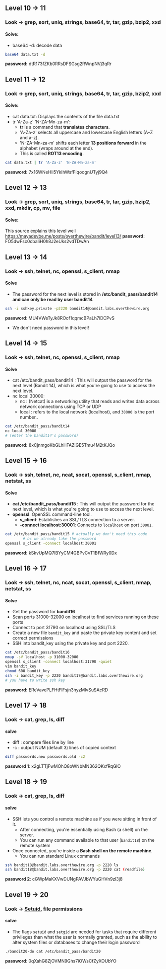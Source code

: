 ## Level 10 -> 11
### Look -> grep, sort, uniq, strings, base64, tr, tar, gzip, bzip2, xxd
#### Solve:
- base64 -d: decode data
```bash
base64 data.txt -d
```
**password:** dtR173fZKb0RRsDFSGsg2RWnpNVj3qRr

## Level 11 -> 12
### Look -> grep, sort, uniq, strings, base64, tr, tar, gzip, bzip2, xxd

#### Solve:
- cat data.txt: Displays the contents of the file data.txt
- tr 'A-Za-z' 'N-ZA-Mn-za-m': 
	- **tr** is a command that **translates characters**.    
	- 'A-Za-z' selects all uppercase and lowercase English letters (A–Z and a–z).
	- 'N-ZA-Mn-za-m' shifts each letter **13 positions forward** in the alphabet (wraps around at the end).
	- This is called **ROT13 encoding**.
```bash
cat data.txt | tr 'A-Za-z' 'N-ZA-Mn-za-m'
```
**password:** 7x16WNeHIi5YkIhWsfFIqoognUTyj9Q4

## Level 12 -> 13
### Look -> grep, sort, uniq, strings, base64, tr, tar, gzip, bzip2, xxd, mkdir, cp, mv, file

#### Solve:
This source explains this level well
https://mayadevbe.me/posts/overthewire/bandit/level13/
**password:** FO5dwFsc0cbaIiH0h8J2eUks2vdTDwAn

## Level 13 -> 14	
### Look -> ssh, telnet, nc, openssl, s_client, nmap
#### Solve
- The password for the next level is stored in **/etc/bandit_pass/bandit14 and can only be read by user bandit14**
```bash
ssh -i sshkey.private -p2220 bandit14@bandit.labs.overthewire.org
```
**password**: MU4VWeTyJk8ROof1qqmcBPaLh7lDCPvS 
- We don't need password in this level!

## Level 14 -> 15
### Look -> ssh, telnet, nc, openssl, s_client, nmap
#### Solve
- cat /etc/bandit_pass/bandit14 : This will output the password for the next level (Bandit 14), which is what you're going to use to access the next level.
- nc local 30000: 
	- nc : (Netcat) is a networking utility that reads and writes data across network connections using TCP or UDP
	- local : refers to the local network (localhost), and `30000` is the port number..
```bash
cat /etc/bandit_pass/bandit14
nc local 30000
# (enter the bandit14's password)
```
**password:** 8xCjnmgoKbGLhHFAZlGE5Tmu4M2tKJQo

## Level 15 -> 16
### Look -> ssh, telnet, nc, ncat, socat, openssl, s_client, nmap, netstat, ss
#### Solve 
- **cat /etc/bandit_pass/bandit15** : This will output the password for the next level, which is what you're going to use to access the next level.
- **openssl**: OpenSSL command-line tool.
	- **s_client**: Establishes an SSL/TLS connection to a server.
	- **-connect localhost:30001**: Connects to `localhost` on port `30001`.
```bash
cat /etc/bandit_pass/bandit15 # actually we don't need this code 
		# bc we already take the password
openssl s_client -connect localhost:30001
```
**password:** kSkvUpMQ7lBYyCM4GBPvCvT1BfWRy0Dx

## Level 16 -> 17
### Look -> ssh, telnet, nc, ncat, socat, openssl, s_client, nmap, netstat, ss
#### Solve
-  Get the password for **bandit16**
- Scan ports 31000-32000 on localhost to find services running on these ports
- Connect to port 31790 on localhost using SSL/TLS
- Create a new file `bandit_key` and paste the private key content and set correct permissions
- SSH into bandit_key using the private key and port 2220.
```bash
cat /etc/bandit_pass/bandit16
nmap -sV localhost -p 31000-32000
openssl s_client -connect localhost:31790 -quiet
vim bandit_key
chmod 600 bandit_key
ssh -i bandit_key -p 2220 bandit17@bandit.labs.overthewire.org
# you have to write ssh key
```
**password:** EReVavePLFHtFlFsjn3hyzMlvSuSAcRD

## Level 17 -> 18
### Look -> cat, grep, ls, diff
#### solve
- diff : compare files line by line
- -c : output NUM (default 3) lines of copied context
```bash
diff passwords.new passwords.old -c2
```
**password 1**: x2gLTTjFwMOhQ8oWNbMN362QKxfRqGlO

## Level 18 -> 19
### Look -> cat, grep, ls, diff
#### solve
- SSH lets you control a remote machine as if you were sitting in front of it.
	- After connecting, you're essentially using Bash (a shell) on the server.
	- You can run any command available to that user (`bandit18`) on the remote system
- Once connected, you're inside a **Bash shell on the remote machine**.
	- You can run standard Linux commands
```bash
ssh bandit18@bandit.labs.overthewire.org -p 2220 ls
ssh bandit18@bandit.labs.overthewire.org -p 2220 cat (readfile)
```
**password 2**: cGWpMaKXVwDUNgPAVJbWYuGHVn9zl3j8


## Level 19 -> 20
### Look -> [Setuid](https://en.wikipedia.org/wiki/Setuid), file permissions
#### solve
- The flags `setuid` and `setgid` are needed for tasks that require different privileges than what the user is normally granted, such as the ability to alter system files or databases to change their login password
```bash
./bandit20-do cat /etc/bandit_pass/bandit20
```
**password**: 0qXahG8ZjOVMN9Ghs7iOWsCfZyXOUbYO